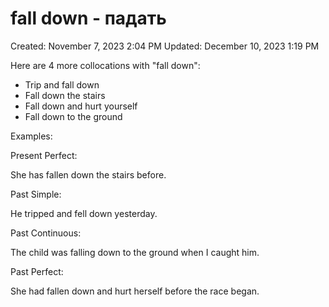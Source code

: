 # fall down - падать

Created: November 7, 2023 2:04 PM
Updated: December 10, 2023 1:19 PM

Here are 4 more collocations with "fall down":

- Trip and fall down
- Fall down the stairs
- Fall down and hurt yourself
- Fall down to the ground

Examples:

Present Perfect:

She has fallen down the stairs before.

Past Simple:

He tripped and fell down yesterday.

Past Continuous:

The child was falling down to the ground when I caught him.

Past Perfect:

She had fallen down and hurt herself before the race began.